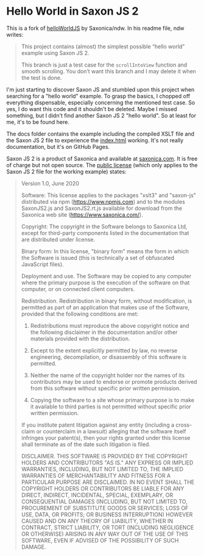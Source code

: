 # Hello World in Saxon JS 2

This is a fork of [helloWorldJS](https://github.com/Saxonica/helloWorldJS) by Saxonica/ndw. In his readme file, ndw writes:

> This project contains (almost) the simplest possible “hello world”
> example using Saxon JS 2.
>
> This branch is just a test case for the `scrollIntoView` function and smooth scrolling.
> You don’t want this branch and I may delete it when the test is done.

I'm just starting to discover Saxon JS and stumbled upon this project when searching for a "hello world" example. To grasp the basics, I chopped off everything dispensable, especially concerning the mentioned test case. So yes, I do want this code and it shouldn't be deleted. Maybe I missed something, but I didn't find another Saxon JS 2 "hello world". So at least for me, it's to be found here.

The docs folder contains the example including the compiled XSLT file and the Saxon JS 2 file to experience the [index.html](https://andreasheese.github.io/helloWorldJS/) working. It's not really documentation, but it's on GitHub Pages.

Saxon JS 2 is a product of Saxonica and available at [saxonica.com](https://www.saxonica.com/saxon-js/index.xml). It is free of charge but not open source. The [public license](https://www.saxonica.com/saxon-js/documentation/index.html#!conditions/public-license) (which only applies to the Saxon JS 2 file for the working example) states:

> Version 1.0, June 2020
>
> Software: This license applies to the packages "xslt3" and "saxon-js" distributed via npm (https://www.npmjs.com) and to the modules SaxonJS2.js and SaxonJS2.rt.js available for download from the Saxonica web site (https://www.saxonica.com/).
>    
> Copyright: The copyright in the Software belongs to Saxonica Ltd, except for third-party components listed in the documentation that are distributed under license.
>
> Binary form: In this license, "binary form" means the form in which the Software is issued (this is technically a set of obfuscated JavaScript 
> files).
> 
> Deployment and use. The Software may be copied to any computer where the primary purpose is the execution of the software on that computer, or on connected client computers.
>
> Redistribution.  Redistribution in binary form, without modification, is permitted as part of an application that makes use of the Software, provided that the following conditions are met:
>
> 1) Redistributions must reproduce the above copyright notice and the following disclaimer in the documentation and/or other materials provided with the distribution.
> 
> 2) Except to the extent explicitly permitted by law, no reverse engineering, decompilation, or disassembly of this software is permitted.
>
> 3) Neither the name of the copyright holder nor the names of its contributors may be used to endorse or promote products derived from this software without specific prior written permission.
>
> 4) Copying the software to a site whose primary purpose is to make it available to third parties is not permitted without specific prior written permission.
>
> If you institute patent litigation against any entity (including a cross-claim or counterclaim in a lawsuit) alleging that the software itself infringes your patent(s), then your rights granted under this license shall terminate as of the date such litigation is filed.
>
> DISCLAIMER. THIS SOFTWARE IS PROVIDED BY THE COPYRIGHT HOLDERS AND CONTRIBUTORS "AS IS." ANY EXPRESS OR IMPLIED WARRANTIES, INCLUDING, BUT NOT LIMITED TO, THE IMPLIED WARRANTIES OF MERCHANTABILITY AND FITNESS FOR A PARTICULAR PURPOSE ARE DISCLAIMED. IN NO EVENT SHALL THE COPYRIGHT HOLDERS OR CONTRIBUTORS BE LIABLE FOR ANY DIRECT, INDIRECT, INCIDENTAL, SPECIAL, EXEMPLARY, OR CONSEQUENTIAL DAMAGES (INCLUDING, BUT NOT LIMITED TO, PROCUREMENT OF SUBSTITUTE GOODS OR SERVICES; LOSS OF USE, DATA, OR PROFITS; OR BUSINESS INTERRUPTION) HOWEVER CAUSED AND ON ANY THEORY OF LIABILITY, WHETHER IN CONTRACT, STRICT LIABILITY, OR TORT (INCLUDING NEGLIGENCE OR OTHERWISE) ARISING IN ANY WAY OUT OF THE USE OF THIS SOFTWARE, EVEN IF ADVISED OF THE POSSIBILITY OF SUCH DAMAGE.
